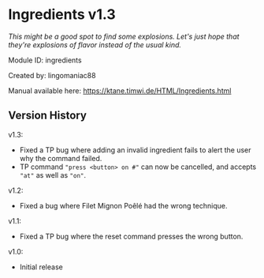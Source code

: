 # Ingredients v1.3
*This might be a good spot to find some explosions.  Let's just hope that they're explosions of flavor instead of the usual kind.*

Module ID: ingredients

Created by: lingomaniac88

Manual available here: https://ktane.timwi.de/HTML/Ingredients.html

## Version History

v1.3:
- Fixed a TP bug where adding an invalid ingredient fails to alert the user why the command failed.
- TP command `"press <button> on #"` can now be cancelled, and accepts `"at"` as well as `"on"`.

v1.2:
- Fixed a bug where Filet Mignon Poêlé had the wrong technique.

v1.1:
- Fixed a TP bug where the reset command presses the wrong button.

v1.0:
- Initial release
